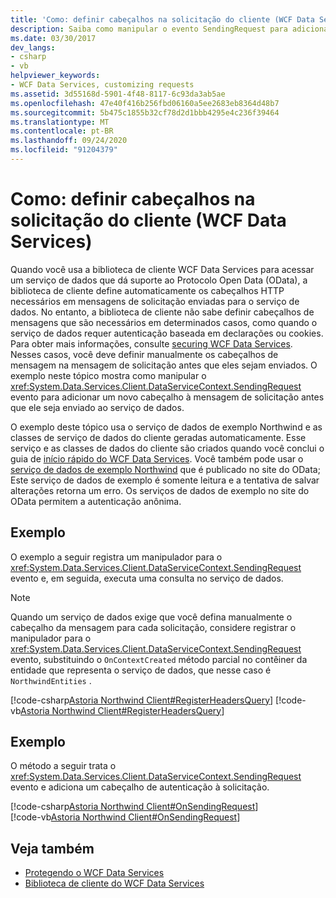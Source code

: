 ```yaml
---
title: 'Como: definir cabeçalhos na solicitação do cliente (WCF Data Services)'
description: Saiba como manipular o evento SendingRequest para adicionar um novo cabeçalho à mensagem de solicitação antes que ele seja enviado ao serviço de dados no WCF Data Services.
ms.date: 03/30/2017
dev_langs:
- csharp
- vb
helpviewer_keywords:
- WCF Data Services, customizing requests
ms.assetid: 3d55168d-5901-4f48-8117-6c93da3ab5ae
ms.openlocfilehash: 47e40f416b256fbd06160a5ee2683eb8364d48b7
ms.sourcegitcommit: 5b475c1855b32cf78d2d1bbb4295e4c236f39464
ms.translationtype: MT
ms.contentlocale: pt-BR
ms.lasthandoff: 09/24/2020
ms.locfileid: "91204379"
---
```

# <a name="how-to-set-headers-in-the-client-request-wcf-data-services"></a>Como: definir cabeçalhos na solicitação do cliente (WCF Data Services)

Quando você usa a biblioteca de cliente WCF Data Services para acessar um serviço de dados que dá suporte ao Protocolo Open Data (OData), a biblioteca de cliente define automaticamente os cabeçalhos HTTP necessários em mensagens de solicitação enviadas para o serviço de dados. No entanto, a biblioteca de cliente não sabe definir cabeçalhos de mensagens que são necessários em determinados casos, como quando o serviço de dados requer autenticação baseada em declarações ou cookies. Para obter mais informações, consulte [securing WCF Data Services](securing-wcf-data-services.md#clientAuthentication). Nesses casos, você deve definir manualmente os cabeçalhos de mensagem na mensagem de solicitação antes que eles sejam enviados. O exemplo neste tópico mostra como manipular o <xref:System.Data.Services.Client.DataServiceContext.SendingRequest> evento para adicionar um novo cabeçalho à mensagem de solicitação antes que ele seja enviado ao serviço de dados.  
  
 O exemplo deste tópico usa o serviço de dados de exemplo Northwind e as classes de serviço de dados do cliente geradas automaticamente. Esse serviço e as classes de dados do cliente são criados quando você conclui o guia de [início rápido do WCF Data Services](quickstart-wcf-data-services.md). Você também pode usar o [serviço de dados de exemplo Northwind](https://services.odata.org/Northwind/Northwind.svc/) que é publicado no site do OData; Este serviço de dados de exemplo é somente leitura e a tentativa de salvar alterações retorna um erro. Os serviços de dados de exemplo no site do OData permitem a autenticação anônima.  
  
## <a name="example"></a>Exemplo  

 O exemplo a seguir registra um manipulador para o <xref:System.Data.Services.Client.DataServiceContext.SendingRequest> evento e, em seguida, executa uma consulta no serviço de dados.  
  
> [!NOTE]
> Quando um serviço de dados exige que você defina manualmente o cabeçalho da mensagem para cada solicitação, considere registrar o manipulador para o <xref:System.Data.Services.Client.DataServiceContext.SendingRequest> evento, substituindo o `OnContextCreated` método parcial no contêiner da entidade que representa o serviço de dados, que nesse caso é `NorthwindEntities` .  
  
[!code-csharp[Astoria Northwind Client#RegisterHeadersQuery](../../../../samples/snippets/csharp/VS_Snippets_Misc/astoria_northwind_client/cs/source.cs#registerheadersquery)]
[!code-vb[Astoria Northwind Client#RegisterHeadersQuery](../../../../samples/snippets/visualbasic/VS_Snippets_Misc/astoria_northwind_client/vb/source.vb#registerheadersquery)]
  
## <a name="example"></a>Exemplo  

 O método a seguir trata o <xref:System.Data.Services.Client.DataServiceContext.SendingRequest> evento e adiciona um cabeçalho de autenticação à solicitação.  
  
 [!code-csharp[Astoria Northwind Client#OnSendingRequest](../../../../samples/snippets/csharp/VS_Snippets_Misc/astoria_northwind_client/cs/source.cs#onsendingrequest)]  
 [!code-vb[Astoria Northwind Client#OnSendingRequest](../../../../samples/snippets/visualbasic/VS_Snippets_Misc/astoria_northwind_client/vb/source.vb#onsendingrequest)]  
  
## <a name="see-also"></a>Veja também

- [Protegendo o WCF Data Services](securing-wcf-data-services.md)
- [Biblioteca de cliente do WCF Data Services](wcf-data-services-client-library.md)

